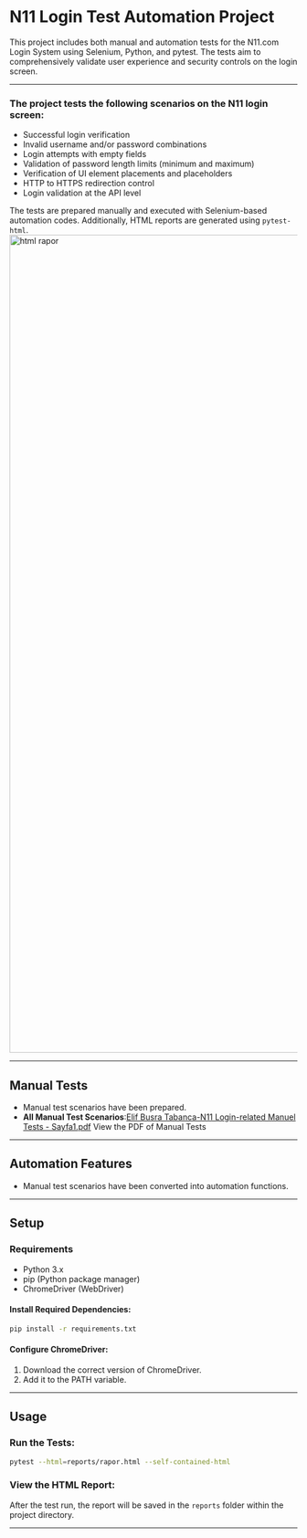 # N11 Login Test Automation Project

This project includes both manual and automation tests for the N11.com Login System using Selenium, Python, and pytest. The tests aim to comprehensively validate user experience and security controls on the login screen.

---


### The project tests the following scenarios on the N11 login screen:
- Successful login verification  
- Invalid username and/or password combinations  
- Login attempts with empty fields  
- Validation of password length limits (minimum and maximum)  
- Verification of UI element placements and placeholders  
- HTTP to HTTPS redirection control  
- Login validation at the API level  

The tests are prepared manually and executed with Selenium-based automation codes. Additionally, HTML reports are generated using `pytest-html`.
<img width="1433" alt="html rapor" src="https://github.com/user-attachments/assets/36c83922-7e00-4214-9662-86449cdb88dc" />

---

## Manual Tests
- Manual test scenarios have been prepared.
- **All Manual Test Scenarios**:[Elif Busra Tabanca-N11 Login-related Manuel Tests - Sayfa1.pdf](https://github.com/user-attachments/files/18579427/Elif.Busra.Tabanca-N11.Login-related.Manuel.Tests.-.Sayfa1.pdf)
 View the PDF of Manual Tests
  

---

## Automation Features
- Manual test scenarios have been converted into automation functions.

---

## Setup

### Requirements
- Python 3.x  
- pip (Python package manager)  
- ChromeDriver (WebDriver)  




#### Install Required Dependencies:
```bash
pip install -r requirements.txt
```

#### Configure ChromeDriver:
1. Download the correct version of ChromeDriver.
2. Add it to the PATH variable.

---

## Usage

### Run the Tests:
```bash
pytest --html=reports/rapor.html --self-contained-html
```

### View the HTML Report:
After the test run, the report will be saved in the `reports` folder within the project directory.

---
